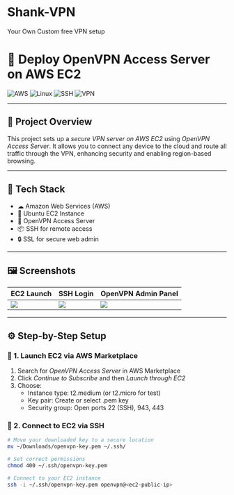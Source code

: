 # Shank-VPN
Your Own Custom  free VPN setup
# 🚀 Deploy OpenVPN Access Server on AWS EC2

![AWS](https://img.shields.io/badge/AWS-Cloud-orange?logo=amazon-aws&style=for-the-badge)
![Linux](https://img.shields.io/badge/Linux-Ubuntu-blue?logo=linux&style=for-the-badge)
![SSH](https://img.shields.io/badge/SSH-Terminal-222?logo=gnome-terminal&style=for-the-badge)
![VPN](https://img.shields.io/badge/OpenVPN-Secure-orange?logo=openvpn&style=for-the-badge)

---

## 📌 Project Overview

This project sets up a *secure VPN server on AWS EC2* using *OpenVPN Access Server*. It allows you to connect any device to the cloud and route all traffic through the VPN, enhancing security and enabling region-based browsing.

---

## 🧰 Tech Stack

- ☁ Amazon Web Services (AWS)
- 🐧 Ubuntu EC2 Instance
- 🔐 OpenVPN Access Server
- 📦 SSH for remote access
- 🔒 SSL for secure web admin

---

## 🖼 Screenshots

| EC2 Launch | SSH Login | OpenVPN Admin Panel |
|------------|-----------|---------------------|
| ![](assets/ec2-launch.png) | ![](assets/ssh-connect.png) | ![](assets/admin-login.png) |

---

## ⚙ Step-by-Step Setup

### 🔸 1. Launch EC2 via AWS Marketplace

1. Search for *OpenVPN Access Server* in AWS Marketplace
2. Click *Continue to Subscribe* and then *Launch through EC2*
3. Choose:
   - Instance type: t2.medium (or t2.micro for test)
   - Key pair: Create or select .pem key
   - Security group: Open ports 22 (SSH), 943, 443

### 🔸 2. Connect to EC2 via SSH

```bash
# Move your downloaded key to a secure location
mv ~/Downloads/openvpn-key.pem ~/.ssh/

# Set correct permissions
chmod 400 ~/.ssh/openvpn-key.pem

# Connect to your EC2 instance
ssh -i ~/.ssh/openvpn-key.pem openvpn@<ec2-public-ip>
